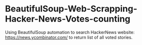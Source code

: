 # BeautifulSoup-Web-Scrapping-Hacker-News-Votes-counting
Using BeautifulSoup automation to search HackerNews website: https://news.ycombinator.com/ to return list of all voted stories.

